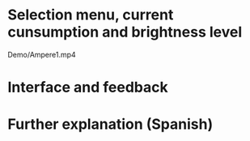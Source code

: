 # Selection menu, current cunsumption and brightness level

Demo/Ampere1.mp4

# Interface and feedback

# Further explanation (Spanish)